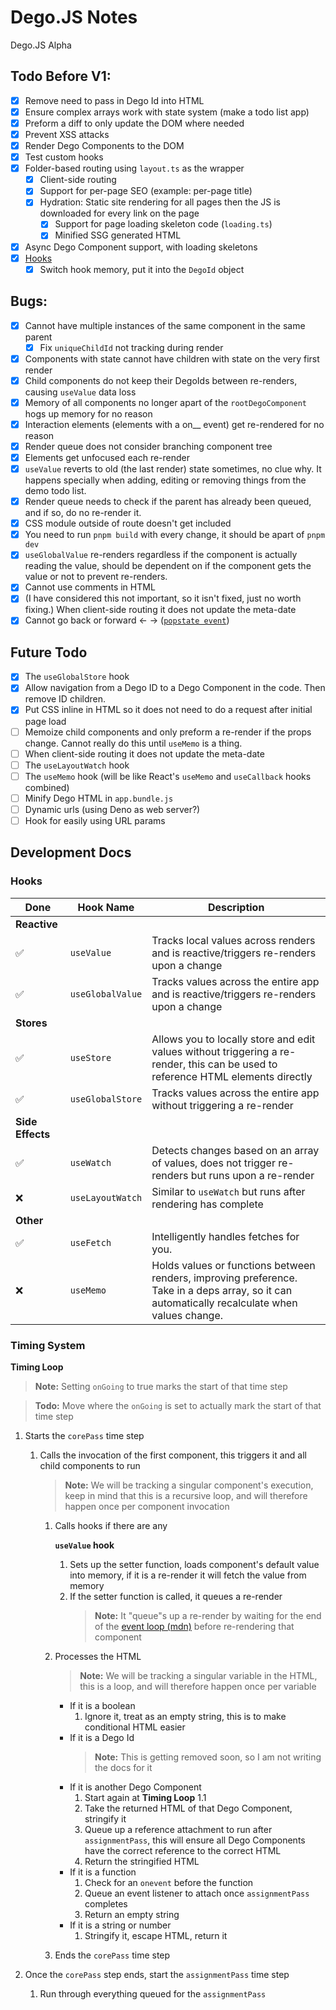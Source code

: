 # Dego.JS Notes

Dego.JS Alpha

## Todo Before V1:

- [x] Remove need to pass in Dego Id into HTML
- [x] Ensure complex arrays work with state system (make a todo list app)
- [x] Preform a diff to only update the DOM where needed
- [x] Prevent XSS attacks
- [x] Render Dego Components to the DOM
- [x] Test custom hooks
- [x] Folder-based routing using `layout.ts` as the wrapper
  - [x] Client-side routing
  - [x] Support for per-page SEO (example: per-page title)
  - [x] Hydration: Static site rendering for all pages then the JS is downloaded for every link on the page
    - [x] Support for page loading skeleton code (`loading.ts`)
    - [x] Minified SSG generated HTML
- [x] Async Dego Component support, with loading skeletons
- [x] [Hooks](#hooks)
  - [x] Switch hook memory, put it into the `DegoId` object

## Bugs:

- [x] Cannot have multiple instances of the same component in the same parent
  - [x] Fix `uniqueChildId` not tracking during render
- [x] Components with state cannot have children with state on the very first render
- [x] Child components do not keep their DegoIds between re-renders, causing `useValue` data loss
- [x] Memory of all components no longer apart of the `rootDegoComponent` hogs up memory for no reason
- [x] Interaction elements (elements with a on\_\_ event) get re-rendered for no reason
- [x] Render queue does not consider branching component tree
- [x] Elements get unfocused each re-render
- [x] `useValue` reverts to old (the last render) state sometimes, no clue why. It happens specially when adding, editing or removing things from the demo todo list.
- [x] Render queue needs to check if the parent has already been queued, and if so, do no re-render it.
- [x] CSS module outside of route doesn't get included
- [x] You need to run `pnpm build` with every change, it should be apart of `pnpm dev`
- [x] `useGlobalValue` re-renders regardless if the component is actually reading the value, should be dependent on if the component gets the value or not to prevent re-renders.
- [x] Cannot use comments in HTML
- [x] (I have considered this not important, so it isn't fixed, just no worth fixing.) When client-side routing it does not update the meta-date
- [x] Cannot go back or forward <- -> ([`popstate event`](https://developer.mozilla.org/en-US/docs/Web/API/History/pushState#parameters))

## Future Todo

- [x] The `useGlobalStore` hook
- [x] Allow navigation from a Dego ID to a Dego Component in the code. Then remove ID children.
- [x] Put CSS inline in HTML so it does not need to do a request after initial page load
- [ ] Memoize child components and only preform a re-render if the props change. Cannot really do this until `useMemo` is a thing.
- [ ] When client-side routing it does not update the meta-date
- [ ] The `useLayoutWatch` hook
- [ ] The `useMemo` hook (will be like React's `useMemo` and `useCallback` hooks combined)
- [ ] Minify Dego HTML in `app.bundle.js`
- [ ] Dynamic urls (using Deno as web server?)
- [ ] Hook for easily using URL params

## Development Docs

### Hooks

| Done             | Hook Name        | Description                                                                                                                                    |
| ---------------- | ---------------- | ---------------------------------------------------------------------------------------------------------------------------------------------- |
| **Reactive**     |                  |                                                                                                                                                |
| ✅               | `useValue`       | Tracks local values across renders and is reactive/triggers re-renders upon a change                                                           |
| ✅               | `useGlobalValue` | Tracks values across the entire app and is reactive/triggers re-renders upon a change                                                          |
| **Stores**       |                  |                                                                                                                                                |
| ✅               | `useStore`       | Allows you to locally store and edit values without triggering a re-render, this can be used to reference HTML elements directly               |
| ✅               | `useGlobalStore` | Tracks values across the entire app without triggering a re-render                                                                             |
| **Side Effects** |                  |                                                                                                                                                |
| ✅               | `useWatch`       | Detects changes based on an array of values, does not trigger re-renders but runs upon a re-render                                             |
| ❌               | `useLayoutWatch` | Similar to `useWatch` but runs after rendering has complete                                                                                    |
| **Other**        |                  |                                                                                                                                                |
| ✅               | `useFetch`       | Intelligently handles fetches for you.                                                                                                         |
| ❌               | `useMemo`        | Holds values or functions between renders, improving preference. Take in a deps array, so it can automatically recalculate when values change. |

### Timing System

**Timing Loop**

> **Note:** Setting `onGoing` to true marks the start of that time step

> **Todo:** Move where the `onGoing` is set to actually mark the start of that time step

1.  Starts the `corePass` time step

    1. Calls the invocation of the first component, this triggers it and all child components to run

       > **Note:** We will be tracking a singular component's execution, keep in mind that this is a recursive loop, and will therefore happen once per component invocation

       1. Calls hooks if there are any

          **`useValue` hook**

          1. Sets up the setter function, loads component's default value into memory, if it is a re-render it will fetch the value from memory
          2. If the setter function is called, it queues a re-render
             > **Note:** It "queue"s up a re-render by waiting for the end of the [event loop (mdn)](https://developer.mozilla.org/en-US/docs/Web/JavaScript/Event_loop#event_loop) before re-rendering that component

       2. Processes the HTML
          > **Note:** We will be tracking a singular variable in the HTML, this is a loop, and will therefore happen once per variable
          - If it is a boolean
            1. Ignore it, treat as an empty string, this is to make conditional HTML easier
          - If it is a Dego Id
            > **Note:** This is getting removed soon, so I am not writing the docs for it
          - If it is another Dego Component
            1. Start again at **Timing Loop** 1.1
            2. Take the returned HTML of that Dego Component, stringify it
            3. Queue up a reference attachment to run after `assignmentPass`, this will ensure all Dego Components have the correct reference to the correct HTML
            4. Return the stringified HTML
          - If it is a function
            1. Check for an `onevent` before the function
            2. Queue an event listener to attach once `assignmentPass` completes
            3. Return an empty string
          - If it is a string or number
            1. Stringify it, escape HTML, return it
       3. Ends the `corePass` time step

2.  Once the `corePass` step ends, start the `assignmentPass` time step
    1. Run through everything queued for the `assignmentPass`
